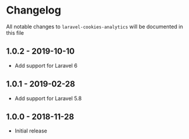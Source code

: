 # Changelog

All notable changes to `laravel-cookies-analytics` will be documented in this file

## 1.0.2 - 2019-10-10

- Add support for Laravel 6

## 1.0.1 - 2019-02-28

- Add support for Laravel 5.8

## 1.0.0 - 2018-11-28

- Initial release

